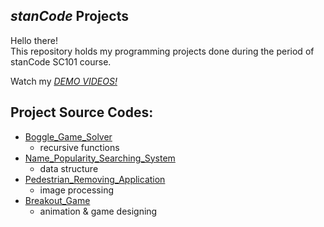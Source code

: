 ## *stanCode* Projects
Hello there!\
This repository holds my programming projects done during the period of stanCode SC101 course.

Watch my *[DEMO VIDEOS!](https://drive.google.com/drive/folders/1Gi3bn9qPW_gR0ISyGzVPLd5Bztdvd7rF?fbclid=IwAR36BW3v_bHn-Idsh-0_ROSWLwrXOzoervZId25OOzH2LX4b6FCGDfULdDg)*

## Project Source Codes:
* [Boggle_Game_Solver](https://github.com/hantsai18/mycode/blob/3f0227fa2dc8db7b97608560e758a50f9b5beb19/boggle_game_solver/boggle.py)
  * recursive functions
* [Name_Popularity_Searching_System](https://github.com/hantsai18/mycode/blob/aa1793a290b45d9d1937ce2cc118e2bf9081ee3d/name%20popularity%20searching%20system/babygraphics.py)
  * data structure
* [Pedestrian_Removing_Application](https://github.com/hantsai18/mycode/blob/ab4d6dee106d7ab5765879b0a940103dd6466d99/pedestrian_removing_application/stanCodoshop.py)
  * image processing
* [Breakout_Game](https://github.com/hantsai18/mycode/blob/fb3a5acf7b1f41d52f6107ff9a838f9e38ee73ce/breakout_game/breakout.py)
  * animation & game designing
